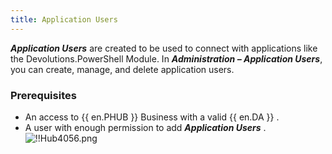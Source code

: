 ```yaml
---
title: Application Users
---
```

***Application Users*** are created to be used to connect with applications like the Devolutions.PowerShell Module. In ***Administration – Application Users***, you can create, manage, and delete application users.  

### Prerequisites 

* An access to {{ en.PHUB }} Business with a valid {{ en.DA }} . 
* A user with enough permission to add ***Application Users*** .  
![!!Hub4056.png](/img/en/hub/Hub4056.png) 
